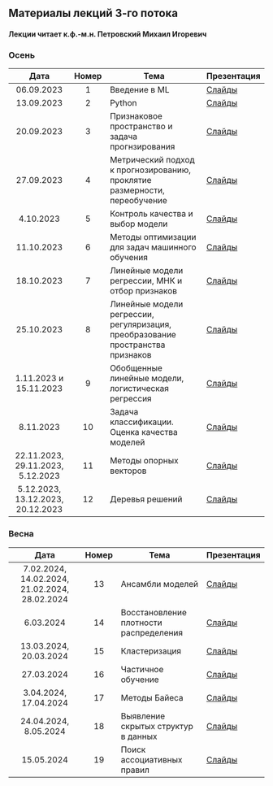 ## Материалы лекций 3-го потока 
#### Лекции читает  к.ф.-м.н. Петровский Михаил Игоревич

### Осень

| Дата | Номер | Тема | Презентация |
| :---: | :---: | --- | --- |
| 06.09.2023 | 1 | Введение в ML | [Слайды](https://github.com/MSU-ML-COURSE/ML-COURSE-23-24/blob/main/slides/3_stream/ML1-intro.pdf) | 
| 13.09.2023 | 2 | Python | [Слайды](https://github.com/MSU-ML-COURSE/ML-COURSE-23-24/blob/main/slides/3_stream/ML2-Python.pdf) | 
| 20.09.2023 | 3 | Признаковое пространство и задача прогнзирования| [Слайды](https://github.com/MSU-ML-COURSE/ML-COURSE-23-24/blob/main/slides/3_stream/ML3-Predict.pdf) | 
| 27.09.2023 | 4 | Метрический подход к прогнозированию, проклятие размерности, переобучение| [Слайды](https://github.com/MSU-ML-COURSE/ML-COURSE-23-24/blob/main/slides/3_stream/ML4-metric.pdf) |
| 4.10.2023 | 5 | Контроль качества и выбор модели | [Слайды](https://github.com/MSU-ML-COURSE/ML-COURSE-23-24/blob/main/slides/3_stream/ML5-control.pdf) | 
| 11.10.2023 | 6 | Методы оптимизации для задач машинного обучения | [Слайды](https://github.com/MSU-ML-COURSE/ML-COURSE-23-24/blob/main/slides/3_stream/ML6-opt.pdf) | 
| 18.10.2023 | 7 | Линейные модели регрессии, МНК и отбор признаков | [Слайды](https://github.com/MSU-ML-COURSE/ML-COURSE-23-24/blob/main/slides/3_stream/ML7-Reg.pdf) | 
| 25.10.2023 | 8 | Линейные модели регрессии, регуляризация, преобразование пространства признаков | [Слайды](https://github.com/MSU-ML-COURSE/ML-COURSE-23-24/blob/main/slides/3_stream/ML8-Reg.pdf) | 
| 1.11.2023 и 15.11.2023| 9 | Обобщенные линейные модели, логистическая регрессия | [Слайды](https://github.com/MSU-ML-COURSE/ML-COURSE-23-24/blob/main/slides/3_stream/ML9-GLM.pdf) | 
| 8.11.2023 | 10 | Задача классификации. Оценка качества моделей | [Слайды](https://github.com/MSU-ML-COURSE/ML-COURSE-23-24/blob/main/slides/3_stream/ML10-CLassQual.pdf) | 
| 22.11.2023, 29.11.2023, 5.12.2023 | 11 | Методы опорных векторов | [Слайды](https://github.com/MSU-ML-COURSE/ML-COURSE-23-24/blob/main/slides/3_stream/ML11-SVM.pdf) | 
| 5.12.2023, 13.12.2023, 20.12.2023 | 12 | Деревья решений | [Слайды](https://github.com/MSU-ML-COURSE/ML-COURSE-23-24/blob/main/slides/3_stream/ML12-Tree.pdf) | 

### Весна

| Дата | Номер | Тема | Презентация |
| :---: | :---: | --- | --- |
| 7.02.2024, 14.02.2024, 21.02.2024, 28.02.2024  | 13 | Ансамбли моделей | [Слайды](https://github.com/MSU-ML-COURSE/ML-COURSE-23-24/blob/main/slides/3_stream/ML13-Ensembles.pdf) | 
| 6.03.2024  | 14 | Восстановление плотности распределения | [Слайды](https://github.com/MSU-ML-COURSE/ML-COURSE-23-24/blob/main/slides/3_stream/ML14-KDE+EM.pdf) | 
| 13.03.2024, 20.03.2024 | 15 | Кластеризация | [Слайды](https://github.com/MSU-ML-COURSE/ML-COURSE-23-24/blob/main/slides/3_stream/ML15-Clustering.pdf) | 
| 27.03.2024 | 16 | Частичное обучение | [Слайды](https://github.com/MSU-ML-COURSE/ML-COURSE-23-24/blob/main/slides/3_stream/ML16-SemiSupervised.pdf) | 
| 3.04.2024, 17.04.2024 | 17 | Методы Байеса | [Слайды](https://github.com/MSU-ML-COURSE/ML-COURSE-23-24/blob/main/slides/3_stream/ML17-Bayes.pdf) | 
| 24.04.2024, 8.05.2024 | 18 | Выявление скрытых структур в данных | [Слайды](https://github.com/MSU-ML-COURSE/ML-COURSE-23-24/blob/main/slides/3_stream/ML18-Structures.pdf) | 
| 15.05.2024 | 19 | Поиск ассоциативных правил  | [Слайды](https://github.com/MSU-ML-COURSE/ML-COURSE-23-24/blob/main/slides/3_stream/ML19-AssocRules.pdf) | 
